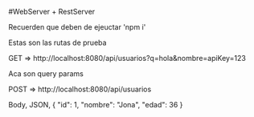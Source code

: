 #WebServer + RestServer

Recuerden que deben de ejeuctar 'npm i'

Estas son las rutas de prueba

GET => http://localhost:8080/api/usuarios?q=hola&nombre=apiKey=123

Aca son query params

POST => http://localhost:8080/api/usuarios

Body, JSON, {
    "id": 1,
    "nombre": "Jona",
    "edad": 36
}